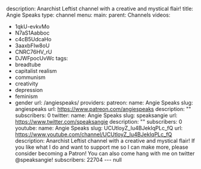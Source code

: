 description: Anarchist Leftist channel with a creative and mystical flair!
title: Angie Speaks
type: channel
menu:
  main:
    parent: Channels
videos:
- 1qkU-evkvMo
- N7aS1Aabboc
- c4cB5UdcaHo
- 3aaxbFIw8oU
- CNRC76HV_rU
- DJWFpocUvWc
tags:
- breadtube
- capitalist realism
- communism
- creativity
- depression
- feminism
- gender
url: /angiespeaks/
providers:
  patreon:
    name: Angie Speaks
    slug: angiespeaks
    url: https://www.patreon.com/angiespeaks
    description: ""
    subscribers: 0
  twitter:
    name: Angie Speaks
    slug: speaksangie
    url: https://www.twitter.com/speaksangie
    description: ""
    subscribers: 0
  youtube:
    name: Angie Speaks
    slug: UCUtloyZ_Iu4BJekIqPLc_fQ
    url: https://www.youtube.com/channel/UCUtloyZ_Iu4BJekIqPLc_fQ
    description: Anarchist Leftist channel with a creative and mystical flair! If
      you like what I do and want to support me so I can make more, please consider
      becoming a Patron! You can also come hang with me on twitter @speaksangie!
    subscribers: 22704
--- null
